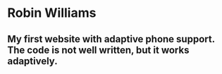 # Robin Williams

## My first website with adaptive phone support. The code is not well written, but it works adaptively.
